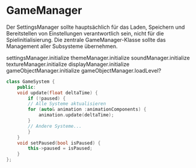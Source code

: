# GameManager

Der SettingsManager sollte hauptsächlich für das Laden, Speichern und Bereitstellen von Einstellungen verantwortlich sein, nicht für die Spielinitialisierung. Die zentrale GameManager-Klasse sollte das Management aller Subsysteme übernehmen.

settingsManager.initialize
themeManager.initialize
soundManager.initialize
textureManager.initialize
displayManager.initialize
gameObjectManager.initialize
gameObjectManager.loadLevel?

```c++
class GameSystem {
    public:
    void update(float deltaTime) {
        if (!paused) {
        // Alle Systeme aktualisieren
        for (auto& animation :animationComponents) {
            animation.update(deltaTime);
        }
        // Andere Systeme...
        }
    }
    void setPaused(bool isPaused) {
        this->paused = isPaused;
    }
};
```